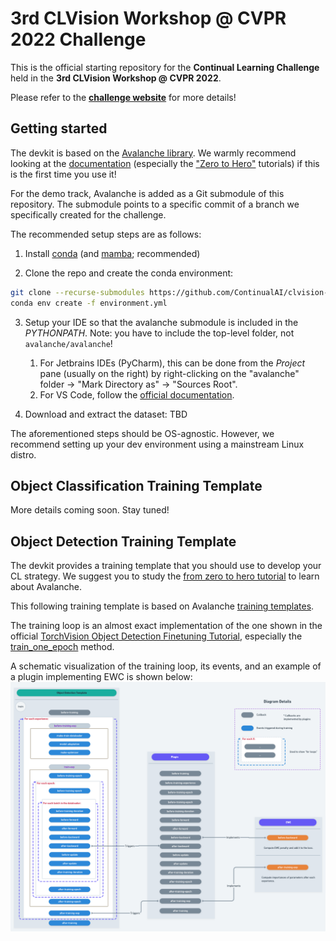 # 3rd CLVision Workshop @ CVPR 2022 Challenge

This is the official starting repository for the **Continual Learning Challenge** held in the **3rd CLVision Workshop @ CVPR 2022**.

Please refer to the [**challenge website**](https://sites.google.com/view/clvision2022/challenge) for more details!

## Getting started
The devkit is based on the [Avalanche library](https://github.com/ContinualAI/avalanche). We warmly recommend looking at the [documentation](https://avalanche.continualai.org/) (especially the ["Zero to Hero"](https://avalanche.continualai.org/from-zero-to-hero-tutorial/01_introduction) tutorials) if this is the first time you use it!

For the demo track, Avalanche is added as a Git submodule of this repository. The submodule points to a specific commit of a branch we specifically created for the challenge.

The recommended setup steps are as follows:

1. Install [conda](https://docs.conda.io/projects/conda/en/latest/user-guide/install/download.html) (and [mamba](https://github.com/mamba-org/mamba); recommended)

2. Clone the repo and create the conda environment:
```bash
git clone --recurse-submodules https://github.com/ContinualAI/clvision-challenge-2022.git
conda env create -f environment.yml
```

3. Setup your IDE so that the avalanche submodule is included in the *PYTHONPATH*. Note: you have to include the top-level folder, not `avalanche/avalanche`!
   1. For Jetbrains IDEs (PyCharm), this can be done from the *Project* pane (usually on the right) by right-clicking on the "avalanche" folder -> "Mark Directory as" -> "Sources Root".
   2. For VS Code, follow the [official documentation](https://code.visualstudio.com/docs/python/environments#_use-of-the-pythonpath-variable).

4. Download and extract the dataset: TBD

The aforementioned steps should be OS-agnostic. However, we recommend setting up your dev environment using a mainstream Linux distro.

## Object Classification Training Template
More details coming soon. Stay tuned!

## Object Detection Training Template
The devkit provides a training template that you should use to develop your CL strategy. We suggest you to study the [from zero to hero tutorial](https://avalanche.continualai.org/from-zero-to-hero-tutorial/01_introduction) to learn about Avalanche.

This following training template is based on Avalanche [training templates](https://avalanche.continualai.org/from-zero-to-hero-tutorial/04_training).

The training loop is an almost exact implementation of the one shown in the official [TorchVision Object Detection Finetuning Tutorial](https://pytorch.org/tutorials/intermediate/torchvision_tutorial.html), especially the [train_one_epoch](https://github.com/pytorch/vision/blob/71d2bb0bc67044f55d38bfddf04e05be0343deab/references/detection/engine.py#L12) method.

A schematic visualization of the training loop, its events, and an example of a plugin implementing EWC is shown below:
![Object Detection Template schema](./docs/img/od_template.png)
